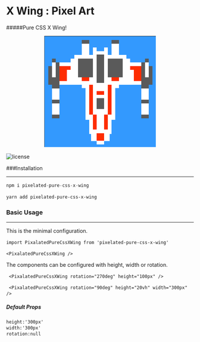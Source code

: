 # X Wing : Pixel Art
#####Pure CSS X Wing!
<div style="text-align:center">
<img src='./demo/demo-image.png' />
</div>

 ![license](https://img.shields.io/badge/license-MIT-green.svg)

###Installation

****

```js
npm i pixelated-pure-css-x-wing
```

```sh
yarn add pixelated-pure-css-x-wing
```

### Basic Usage

****

This is the minimal configuration.

```
import PixalatedPureCssXWing from 'pixelated-pure-css-x-wing'
```

```
<PixalatedPureCssXWing />
```

The components can be configured with height, width or rotation.

````
 <PixalatedPureCssXWing rotation="270deg" height="100px" />
````

````
 <PixalatedPureCssXWing rotation="90deg" height="20vh" width="300px" />
````

##### Default Props

````
height:'300px'
width:'300px'
rotation:null
````



